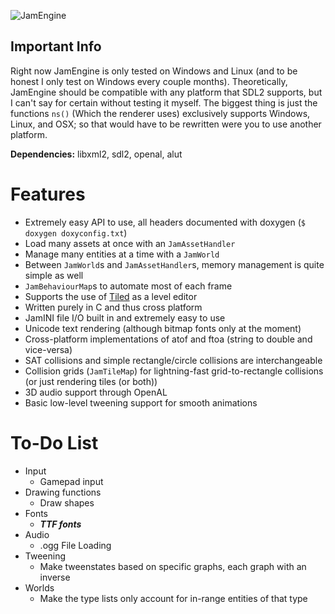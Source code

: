 ![JamEngine](https://i.imgur.com/eF0nArB.png)

Important Info
--------------
Right now JamEngine is only tested on Windows and Linux (and to be
honest I only test on Windows every couple months). Theoretically, JamEngine
should be compatible with any platform that SDL2 supports, but I can't
say for certain without testing it myself. The biggest thing is just
the functions `ns()` (Which the renderer uses) exclusively supports Windows,
Linux, and OSX; so that would have to be rewritten were you to use another
platform.

**Dependencies:** libxml2, sdl2, openal, alut

Features
========
 - Extremely easy API to use, all headers documented with doxygen (`$ doxygen doxyconfig.txt`)
 - Load many assets at once with an `JamAssetHandler`
 - Manage many entities at a time with a `JamWorld`
 - Between `JamWorld`s and `JamAssetHandler`s, memory management is quite simple as well
 - `JamBehaviourMap`s to automate most of each frame
 - Supports the use of [Tiled](https://www.mapeditor.org/) as a level editor
 - Written purely in C and thus cross platform
 - JamINI file I/O built in and extremely easy to use
 - Unicode text rendering (although bitmap fonts only at the moment)
 - Cross-platform implementations of atof and ftoa (string to double and vice-versa)
 - SAT collisions and simple rectangle/circle collisions are interchangeable
 - Collision grids (`JamTileMap`) for lightning-fast grid-to-rectangle collisions (or just rendering tiles (or both))
 - 3D audio support through OpenAL
 - Basic low-level tweening support for smooth animations 

To-Do List
==========
 - Input
    + Gamepad input
 - Drawing functions
    + Draw shapes
 - Fonts
    + ***TTF fonts***
 - Audio
    + .ogg File Loading
 - Tweening
    + Make tweenstates based on specific graphs, each graph with an inverse
 - Worlds
    + Make the type lists only account for in-range entities of that type